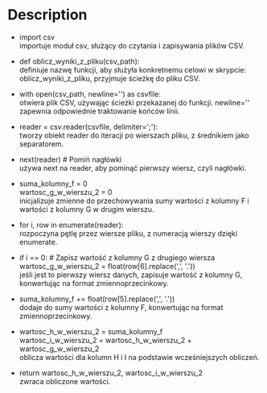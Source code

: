 # Description


- import csv  
 importuje moduł csv, służący do czytania i zapisywania plików CSV.  


- def oblicz_wyniki_z_pliku(csv_path):  
definiuje nazwę funkcji, aby służyła konkretnemu celowi w skrypcie: oblicz_wyniki_z_pliku, przyjmuje ścieżkę do pliku CSV.  


- with open(csv_path, newline='') as csvfile:  
otwiera plik CSV, używając ścieżki przekazanej do funkcji. newline='' zapewnia odpowiednie traktowanie końców linii.  


- reader = csv.reader(csvfile, delimiter=';'):  
tworzy obiekt reader do iteracji po wierszach pliku, z średnikiem jako separatorem.  


- next(reader)  # Pomiń nagłówki  
używa next na reader, aby pominąć pierwszy wiersz, czyli nagłówki.


- suma_kolumny_f = 0  
wartosc_g_w_wierszu_2 = 0  
inicjalizuje zmienne do przechowywania sumy wartości z kolumny F i wartości z kolumny G w drugim wierszu.


- for i, row in enumerate(reader):  
rozpoczyna pętlę przez wiersze pliku, z numeracją wierszy dzięki enumerate.


- if i == 0:  # Zapisz wartość z kolumny G z drugiego wiersza  
wartosc_g_w_wierszu_2 = float(row[6].replace(',', '.'))  
jeśli jest to pierwszy wiersz danych, zapisuje wartość z kolumny G, konwertując na format zmiennoprzecinkowy.


- suma_kolumny_f += float(row[5].replace(',', '.'))  
dodaje do sumy wartości z kolumny F, konwertując na format zmiennoprzecinkowy.


- wartosc_h_w_wierszu_2 = suma_kolumny_f  
wartosc_i_w_wierszu_2 = wartosc_h_w_wierszu_2 + wartosc_g_w_wierszu_2  
oblicza wartości dla kolumn H i I na podstawie wcześniejszych obliczeń.


- return wartosc_h_w_wierszu_2, wartosc_i_w_wierszu_2  
zwraca obliczone wartości.
